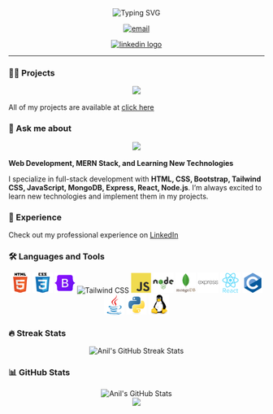 <div align="center">
  <img src="https://readme-typing-svg.demolab.com?font=Fira+Code&pause=1000&width=600&lines=Hi+👋,+I'm+Anil+Yadav;Web+Developer+%7C+Lifelong+Learner&center=true&size=30" alt="Typing SVG" />
</div>



<p align="center">
  <a href="mailto:rebelanil885@gmail.com">
    <img src="https://img.shields.io/badge/Email-Contact%20Me-EA4335?style=for-the-badge&logo=gmail&logoColor=white" alt="email"/>
  </a>
</p>


<div align="center">
  <a href="https://www.linkedin.com/in/anil-yadav-8b1361282?utm_source=share&utm_campaign=share_via&utm_content=profile&utm_medium=android_app" target="_blank">
    <img src="https://cdn.jsdelivr.net/gh/devicons/devicon/icons/linkedin/linkedin-original.svg" height="30" width="40" alt="linkedin logo" />
  </a>
</div>

---

### 👨‍💻 Projects

<div align="center">
 <img src = "https://tenor.com/view/kroppa-digital-socialmedia-mothersday-developer-gif-21768300" "/>
</div>

All of my projects are available at [click here](https://github.com/anilyadav45?tab=repositories)

### 💬 Ask me about

<div align="center">
  <img src="https://media1.tenor.com/m/M0na3YR-rTcAAAAd/enter-dev.gif">
</div>

**Web Development, MERN Stack, and Learning New Technologies**

I specialize in full-stack development with **HTML, CSS, Bootstrap, Tailwind CSS, JavaScript, MongoDB, Express, React, Node.js**. I’m always excited to learn new technologies and implement them in my projects.

### 📄 Experience

Check out my professional experience on [LinkedIn](https://www.linkedin.com/in/anil-yadav-8b1361282?utm_source=share&utm_campaign=share_via&utm_content=profile&utm_medium=android_app)

### 🛠️ Languages and Tools

<p align="center">
  <img src="https://raw.githubusercontent.com/devicons/devicon/master/icons/html5/html5-original-wordmark.svg" alt="HTML5" width="40" height="40"/>
  <img src="https://raw.githubusercontent.com/devicons/devicon/master/icons/css3/css3-original-wordmark.svg" alt="CSS3" width="40" height="40"/>
  <img src="https://raw.githubusercontent.com/devicons/devicon/master/icons/bootstrap/bootstrap-original.svg" alt="Bootstrap" width="40" height="40"/>
  <img src="https://api.iconify.design/logos/tailwindcss.svg" alt="Tailwind CSS" width="50" height="50"/>

  <img src="https://raw.githubusercontent.com/devicons/devicon/master/icons/javascript/javascript-original.svg" alt="JavaScript" width="40" height="40"/>
  <img src="https://raw.githubusercontent.com/devicons/devicon/master/icons/nodejs/nodejs-original-wordmark.svg" alt="Node.js" width="40" height="40"/>
  <img src="https://raw.githubusercontent.com/devicons/devicon/master/icons/mongodb/mongodb-original-wordmark.svg" alt="MongoDB" width="40" height="40"/>
  <img src="https://raw.githubusercontent.com/devicons/devicon/master/icons/express/express-original-wordmark.svg" alt="Express" width="40" height="40"/>
  <img src="https://raw.githubusercontent.com/devicons/devicon/master/icons/react/react-original-wordmark.svg" alt="React" width="40" height="40"/>
  <img src="https://raw.githubusercontent.com/devicons/devicon/master/icons/c/c-original.svg" alt="C" width="40" height="40"/>
  <img src="https://raw.githubusercontent.com/devicons/devicon/master/icons/java/java-original.svg" alt="Java" width="40" height="40"/>
  <img src="https://raw.githubusercontent.com/devicons/devicon/master/icons/python/python-original.svg" alt="Python" width="40" height="40"/>
  <img src="https://raw.githubusercontent.com/devicons/devicon/master/icons/linux/linux-original.svg" alt="Linux" width="40" height="40"/>
</p>

### 🔥 Streak Stats

<div align="center">
  <img src="https://github-readme-streak-stats.herokuapp.com/?user=anilyadav45&theme=dark&date_format=M%20j%5B%2C%20Y%5D" alt="Anil's GitHub Streak Stats" />
</div>

### 📊 GitHub Stats

<div align="center">
  <img src="https://github-readme-stats.vercel.app/api?username=anilyadav45&show_icons=true&theme=dark" alt="Anil's GitHub Stats" />
</div>

<div align="center">
  <img src="https://raw.githubusercontent.com/Raymo111/Raymo111/master/animation.gif" width="50%">
</div>
